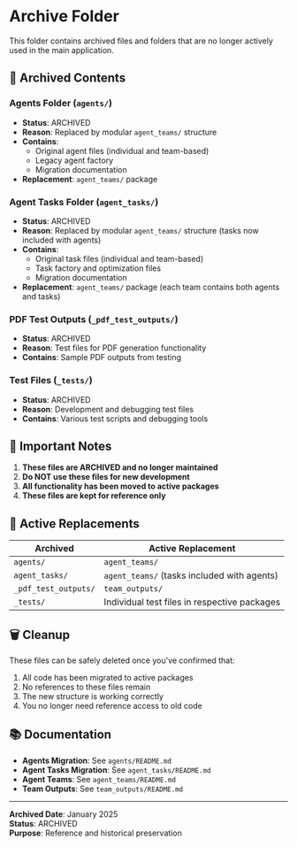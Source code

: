 # Archive Folder

This folder contains archived files and folders that are no longer actively used in the main application.

## 📁 **Archived Contents**

### **Agents Folder** (`agents/`)
- **Status**: ARCHIVED
- **Reason**: Replaced by modular `agent_teams/` structure
- **Contains**: 
  - Original agent files (individual and team-based)
  - Legacy agent factory
  - Migration documentation
- **Replacement**: `agent_teams/` package

### **Agent Tasks Folder** (`agent_tasks/`)
- **Status**: ARCHIVED
- **Reason**: Replaced by modular `agent_teams/` structure (tasks now included with agents)
- **Contains**: 
  - Original task files (individual and team-based)
  - Task factory and optimization files
  - Migration documentation
- **Replacement**: `agent_teams/` package (each team contains both agents and tasks)

### **PDF Test Outputs** (`_pdf_test_outputs/`)
- **Status**: ARCHIVED
- **Reason**: Test files for PDF generation functionality
- **Contains**: Sample PDF outputs from testing

### **Test Files** (`_tests/`)
- **Status**: ARCHIVED
- **Reason**: Development and debugging test files
- **Contains**: Various test scripts and debugging tools

## 🚨 **Important Notes**

1. **These files are ARCHIVED and no longer maintained**
2. **Do NOT use these files for new development**
3. **All functionality has been moved to active packages**
4. **These files are kept for reference only**

## 🔄 **Active Replacements**

| Archived | Active Replacement |
|----------|-------------------|
| `agents/` | `agent_teams/` |
| `agent_tasks/` | `agent_teams/` (tasks included with agents) |
| `_pdf_test_outputs/` | `team_outputs/` |
| `_tests/` | Individual test files in respective packages |

## 🗑️ **Cleanup**

These files can be safely deleted once you've confirmed that:
1. All code has been migrated to active packages
2. No references to these files remain
3. The new structure is working correctly
4. You no longer need reference access to old code

## 📚 **Documentation**

- **Agents Migration**: See `agents/README.md`
- **Agent Tasks Migration**: See `agent_tasks/README.md`
- **Agent Teams**: See `agent_teams/README.md`
- **Team Outputs**: See `team_outputs/README.md`

---

**Archived Date**: January 2025  
**Status**: ARCHIVED  
**Purpose**: Reference and historical preservation
